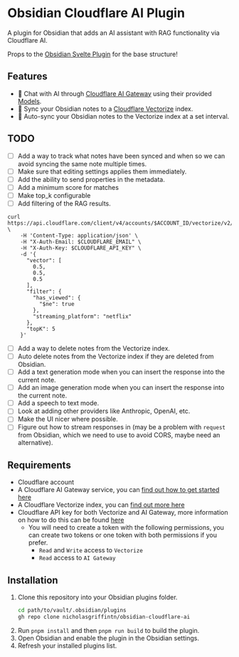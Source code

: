 # Obsidian Cloudflare AI Plugin

A plugin for Obsidian that adds an AI assistant with RAG functionality via Cloudflare AI.

Props to the [Obsidian Svelte Plugin](https://github.com/emilio-toledo/obsidian-svelte-plugin) for the base structure!

## Features

- 🤖 Chat with AI through [Cloudflare AI Gateway](https://developers.cloudflare.com/ai-gateway/) using their provided [Models](https://developers.cloudflare.com/workers-ai/models/).
- 📝 Sync your Obsidian notes to a [Cloudflare Vectorize](https://developers.cloudflare.com/vectorize/) index.
- 🔄 Auto-sync your Obsidian notes to the Vectorize index at a set interval.

## TODO

- [ ] Add a way to track what notes have been synced and when so we can avoid syncing the same note multiple times.
- [ ] Make sure that editing settings applies them immediately.
- [ ] Add the ability to send properties in the metadata.
- [ ] Add a minimum score for matches
- [ ] Make top_k configurable
- [ ] Add filtering of the RAG results.
```
curl https://api.cloudflare.com/client/v4/accounts/$ACCOUNT_ID/vectorize/v2/indexes/$INDEX_NAME/query \
    -H 'Content-Type: application/json' \
    -H "X-Auth-Email: $CLOUDFLARE_EMAIL" \
    -H "X-Auth-Key: $CLOUDFLARE_API_KEY" \
    -d '{
      "vector": [
        0.5,
        0.5,
        0.5
      ],
      "filter": {
        "has_viewed": {
          "$ne": true
        },
        "streaming_platform": "netflix"
      },
      "topK": 5
    }'
```
- [ ] Add a way to delete notes from the Vectorize index.
- [ ] Auto delete notes from the Vectorize index if they are deleted from Obsidian.
- [ ] Add a text generation mode when you can insert the response into the current note.
- [ ] Add an image generation mode when you can insert the response into the current note.
- [ ] Add a speech to text mode.
- [ ] Look at adding other providers like Anthropic, OpenAI, etc.
- [ ] Make the UI nicer where possible.
- [ ] Figure out how to stream responses in (may be a problem with `request` from Obsidian, which we need to use to avoid CORS, maybe need an alternative).

## Requirements

- Cloudflare account
- A Cloudflare AI Gateway service, you can [find out how to get started here](https://developers.cloudflare.com/ai-gateway/get-started/)
- A Cloudflare Vectorize index, you can [find out more here](https://developers.cloudflare.com/vectorize/get-started/)
- Cloudflare API key for both Vectorize and AI Gateway, more information on how to do this can be found [here](https://developers.cloudflare.com/fundamentals/api/get-started/create-token/)
    - You will need to create a token with the following permissions, you can create two tokens or one token with both permissions if you prefer.
        - `Read` and `Write` access to `Vectorize`
        - `Read` access to `AI Gateway`

## Installation

1. Clone this repository into your Obsidian plugins folder.
    ```bash
    cd path/to/vault/.obsidian/plugins
    gh repo clone nicholasgriffintn/obsidian-cloudflare-ai
    ```
2. Run `pnpm install` and then `pnpm run build` to build the plugin.
3. Open Obsidian and enable the plugin in the Obsidian settings.
4. Refresh your installed plugins list.
